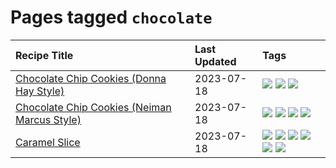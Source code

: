 # Pages tagged `chocolate`

|Recipe Title|Last Updated|Tags
|:---|:---|:---|
|[Chocolate Chip Cookies (Donna Hay Style)](../recipes/chocolatechipcookiesdonnahay.md)|2023-07-18|[![](https://img.shields.io/badge/tag-baked-28ab17)](../tags/baked.md) [![](https://img.shields.io/badge/tag-chocolate-8f457a)](../tags/chocolate.md) [![](https://img.shields.io/badge/tag-dessert-e2596)](../tags/dessert.md)|
|[Chocolate Chip Cookies (Neiman Marcus Style)](../recipes/chocolatechipcookiesneimanmarcus.md)|2023-07-18|[![](https://img.shields.io/badge/tag-amazing-4e6ea)](../tags/amazing.md) [![](https://img.shields.io/badge/tag-baked-28ab17)](../tags/baked.md) [![](https://img.shields.io/badge/tag-chocolate-8f457a)](../tags/chocolate.md) [![](https://img.shields.io/badge/tag-dessert-e2596)](../tags/dessert.md)|
|[Caramel Slice](../recipes/caramelslice.md)|2023-07-18|[![](https://img.shields.io/badge/tag-amazing-4e6ea)](../tags/amazing.md) [![](https://img.shields.io/badge/tag-baked-28ab17)](../tags/baked.md) [![](https://img.shields.io/badge/tag-chocolate-8f457a)](../tags/chocolate.md) [![](https://img.shields.io/badge/tag-dairy-1754e4)](../tags/dairy.md) [![](https://img.shields.io/badge/tag-dessert-e2596)](../tags/dessert.md) [![](https://img.shields.io/badge/tag-long_prep_time-208450)](../tags/long_prep_time.md)|